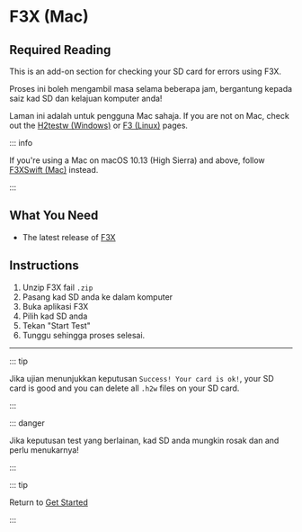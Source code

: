 # F3X (Mac)

## Required Reading

This is an add-on section for checking your SD card for errors using F3X.

Proses ini boleh mengambil masa selama beberapa jam, bergantung kepada saiz kad SD dan kelajuan komputer anda!

Laman ini adalah untuk pengguna Mac sahaja. If you are not on Mac, check out the [H2testw (Windows)](h2testw-\(windows\)) or [F3 (Linux)](f3-\(linux\)) pages.

::: info

If you're using a Mac on macOS 10.13 (High Sierra) and above, follow [F3XSwift (Mac)](f3xswift-\(mac\)) instead.

:::

## What You Need

- The latest release of [F3X](https://github.com/insidegui/F3X/releases/latest)

## Instructions

1. Unzip F3X fail `.zip`
2. Pasang kad SD anda ke dalam komputer
3. Buka aplikasi F3X
4. Pilih kad SD anda
5. Tekan "Start Test"
6. Tunggu sehingga proses selesai.

___

::: tip

Jika ujian menunjukkan keputusan `Success! Your card is ok!`, your SD card is good and you can delete all `.h2w` files on your SD card.

:::

::: danger

Jika keputusan test yang berlainan, kad SD anda mungkin rosak dan and perlu menukarnya!

:::

::: tip

Return to [Get Started](get-started)

:::
